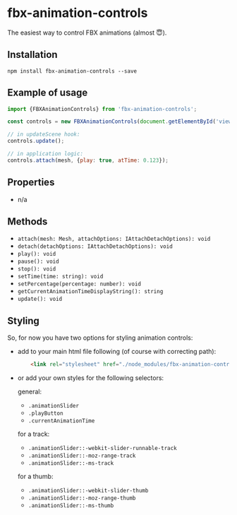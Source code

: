 # fbx-animation-controls

The easiest way to control FBX animations (almost 😇).

## Installation
`npm install fbx-animation-controls --save`

## Example of usage
```js
import {FBXAnimationControls} from 'fbx-animation-controls';

const controls = new FBXAnimationControls(document.getElementById('viewer'));

// in updateScene hook:
controls.update();

// in application logic:
controls.attach(mesh, {play: true, atTime: 0.123});
``` 

## Properties
- n/a

## Methods
- `attach(mesh: Mesh, attachOptions: IAttachDetachOptions): void`
- `detach(detachOptions: IAttachDetachOptions): void`
- `play(): void`
- `pause(): void`
- `stop(): void`
- `setTime(time: string): void`
- `setPercentage(percentage: number): void`
- `getCurrentAnimationTimeDisplayString(): string`
- `update(): void`

## Styling

So, for now you have two options for styling animation controls:

- add to your main html file following (of course with correcting path):

    ```html
        <link rel="stylesheet" href="./node_modules/fbx-animation-controls/src/themes/default.css" />
    ```
- or add your own styles for the following selectors:

    general:
    - `.animationSlider`
    - `.playButton`
    - `.currentAnimationTime`

    for a track:
    - `.animationSlider::-webkit-slider-runnable-track`
    - `.animationSlider::-moz-range-track`
    - `.animationSlider::-ms-track`

    for a thumb:
    - `.animationSlider::-webkit-slider-thumb`
    - `.animationSlider::-moz-range-thumb`
    - `.animationSlider::-ms-thumb`
